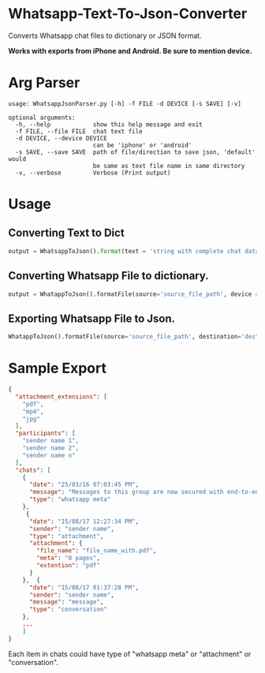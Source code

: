 # Whatsapp-Text-To-Json-Converter

Converts Whatsapp chat files to dictionary or JSON format.

**Works with exports from iPhone and Android. Be sure to mention device.**

# Arg Parser

```
usage: WhatsappJsonParser.py [-h] -f FILE -d DEVICE [-s SAVE] [-v]

optional arguments:
  -h, --help            show this help message and exit
  -f FILE, --file FILE  chat text file
  -d DEVICE, --device DEVICE
                        can be 'iphone' or 'android'
  -s SAVE, --save SAVE  path of file/direction to save json, 'default' would
                        be same as text file name in same directory
  -v, --verbose         Verbose (Print output)
```


# Usage

## Converting Text to Dict

```python
output = WhatsappToJson().format(text = 'string with complete chat data', device = 'android'`)
```

## Converting Whatsapp File to dictionary.
```python
output = WhatappToJson().formatFile(source='source_file_path', device = 'iphone')
```

## Exporting Whatsapp File to Json.

```python
WhatappToJson().formatFile(source='source_file_path', destination='destination_path.json', device = 'android')
```

# Sample Export

```json
{
  "attachment_extensions": [
    "pdf",
    "mp4",
    "jpg"
  ],
  "participants": [
    "sender name 1",
    "sender name 2",
    "sender name n"
  ],
  "chats": [
    {
      "date": "25/03/16 07:03:45 PM",
      "message": "‎Messages to this group are now secured with end-to-end encryption.",
      "type": "whatsapp meta"
    },
     {
      "date": "15/08/17 12:27:34 PM",
      "sender": "sender name",
      "type": "attachment",
      "attachment": {
        "file_name": "file_name_with.pdf",
        "meta": "8 pages",
        "extention": "pdf"
      }
    },  {
      "date": "15/08/17 01:37:28 PM",
      "sender": "sender name",
      "message": "message",
      "type": "conversation"
    },
    ...
    ]
}
 ```
Each item in chats could have type of "whatsapp meta" or "attachment" or "conversation".
